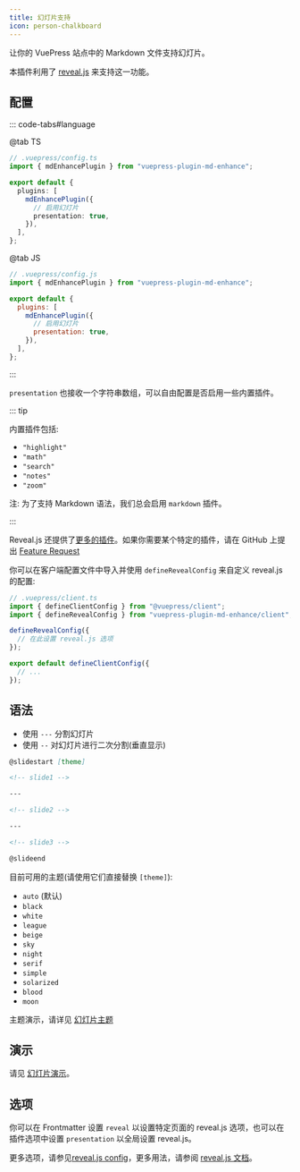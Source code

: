 ```yaml
---
title: 幻灯片支持
icon: person-chalkboard
---
```


让你的 VuePress 站点中的 Markdown 文件支持幻灯片。

本插件利用了 [reveal.js](https://revealjs.com/) 来支持这一功能。

<!-- more -->

## 配置

::: code-tabs#language

@tab TS

```ts {8}
// .vuepress/config.ts
import { mdEnhancePlugin } from "vuepress-plugin-md-enhance";

export default {
  plugins: [
    mdEnhancePlugin({
      // 启用幻灯片
      presentation: true,
    }),
  ],
};
```

@tab JS

```js {8}
// .vuepress/config.js
import { mdEnhancePlugin } from "vuepress-plugin-md-enhance";

export default {
  plugins: [
    mdEnhancePlugin({
      // 启用幻灯片
      presentation: true,
    }),
  ],
};
```

:::

`presentation` 也接收一个字符串数组，可以自由配置是否启用一些内置插件。

::: tip

内置插件包括:

- `"highlight"`
- `"math"`
- `"search"`
- `"notes"`
- `"zoom"`

<!-- - `"anything"`
- `"audio"`
- `"chalkboard"` -->

注: 为了支持 Markdown 语法，我们总会启用 `markdown` 插件。

:::

Reveal.js 还提供了[更多的插件](https://github.com/hakimel/reveal.js/wiki/Plugins,-Tools-and-Hardware)。如果你需要某个特定的插件，请在 GitHub 上提出 [Feature Request](https://github.com/vuepress-theme-hope/vuepress-theme-hope/issues/new?assignees=Mister-Hope&labels=enhancement&template=feature_request.md&title=%5BFeature+Request%5D)

你可以在客户端配置文件中导入并使用 `defineRevealConfig` 来自定义 reveal.js 的配置:

```ts
// .vuepress/client.ts
import { defineClientConfig } from "@vuepress/client";
import { defineRevealConfig } from "vuepress-plugin-md-enhance/client";

defineRevealConfig({
  // 在此设置 reveal.js 选项
});

export default defineClientConfig({
  // ...
});
```

## 语法

- 使用 `---` 分割幻灯片
- 使用 `--` 对幻灯片进行二次分割(垂直显示)

```md
@slidestart [theme]

<!-- slide1 -->

---

<!-- slide2 -->

---

<!-- slide3 -->

@slideend
```

目前可用的主题(请使用它们直接替换 `[theme]`):

- `auto` (默认)
- `black`
- `white`
- `league`
- `beige`
- `sky`
- `night`
- `serif`
- `simple`
- `solarized`
- `blood`
- `moon`

主题演示，请详见 [幻灯片主题](themes.md)

## 演示

请见 [幻灯片演示](demo.md)。

## 选项

你可以在 Frontmatter 设置 `reveal` 以设置特定页面的 reveal.js 选项，也可以在插件选项中设置 `presentation` 以全局设置 reveal.js。

更多选项，请参见[reveal.js config](https://revealjs.com/config/)，更多用法，请参阅 [reveal.js 文档](https://revealjs.com/)。
